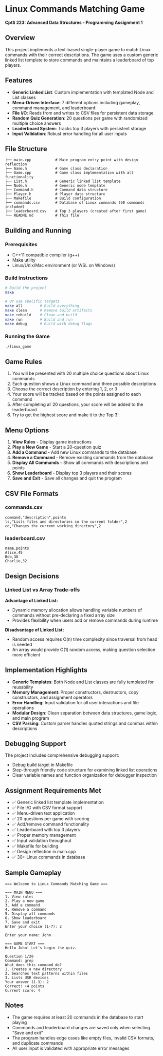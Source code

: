 # Linux Commands Matching Game

**CptS 223: Advanced Data Structures - Programming Assignment 1**

## Overview

This project implements a text-based single-player game to match Linux commands with their correct descriptions. The game uses a custom generic linked list template to store commands and maintains a leaderboard of top players.

## Features

- **Generic Linked List**: Custom implementation with templated Node and List classes
- **Menu-Driven Interface**: 7 different options including gameplay, command management, and leaderboard
- **File I/O**: Reads from and writes to CSV files for persistent data storage
- **Random Quiz Generation**: 20 questions per game with randomized multiple choice answers
- **Leaderboard System**: Tracks top 3 players with persistent storage
- **Input Validation**: Robust error handling for all user inputs

## File Structure

```
├── main.cpp           # Main program entry point with design reflection
├── Game.h             # Game class declaration
├── Game.cpp           # Game class implementation with all functionality
├── List.h             # Generic linked list template
├── Node.h             # Generic node template
├── Command.h          # Command data structure
├── Player.h           # Player data structure
├── Makefile           # Build configuration
├── commands.csv       # Database of Linux commands (50 commands included)
├── leaderboard.csv    # Top 3 players (created after first game)
└── README.md          # This file
```

## Building and Running

### Prerequisites
- C++11 compatible compiler (g++)
- Make utility
- Linux/Unix/Mac environment (or WSL on Windows)

### Build Instructions

```bash
# Build the project
make

# Or use specific targets
make all        # Build everything
make clean      # Remove build artifacts
make rebuild    # Clean and build
make run        # Build and run
make debug      # Build with debug flags
```

### Running the Game

```bash
./linux_game
```

## Game Rules

1. You will be presented with 20 multiple choice questions about Linux commands
2. Each question shows a Linux command and three possible descriptions
3. Choose the correct description by entering 1, 2, or 3
4. Your score will be tracked based on the points assigned to each command
5. After completing all 20 questions, your score will be added to the leaderboard
6. Try to get the highest score and make it to the Top 3!

## Menu Options

1. **View Rules** - Display game instructions
2. **Play a New Game** - Start a 20-question quiz
3. **Add a Command** - Add new Linux commands to the database
4. **Remove a Command** - Remove existing commands from the database
5. **Display All Commands** - Show all commands with descriptions and points
6. **Show Leaderboard** - Display top 3 players and their scores
7. **Save and Exit** - Save all changes and quit the program

## CSV File Formats

### commands.csv
```
command,"description",points
ls,"Lists files and directories in the current folder",2
cd,"Changes the current working directory",2
```

### leaderboard.csv
```
name,points
Alice,45
Bob,38
Charlie,32
```

## Design Decisions

### Linked List vs Array Trade-offs

**Advantage of Linked List:**
- Dynamic memory allocation allows handling variable numbers of commands without pre-declaring a fixed array size
- Provides flexibility when users add or remove commands during runtime

**Disadvantage of Linked List:**
- Random access requires O(n) time complexity since traversal from head is needed
- An array would provide O(1) random access, making question selection more efficient

## Implementation Highlights

- **Generic Templates**: Both Node and List classes are fully templated for reusability
- **Memory Management**: Proper constructors, destructors, copy constructors, and assignment operators
- **Error Handling**: Input validation for all user interactions and file operations
- **Modular Design**: Clean separation between data structures, game logic, and main program
- **CSV Parsing**: Custom parser handles quoted strings and commas within descriptions

## Debugging Support

The project includes comprehensive debugging support:
- Debug build target in Makefile
- Step-through friendly code structure for examining linked list operations
- Clear variable names and function organization for debugger inspection

## Assignment Requirements Met

- ✅ Generic linked list template implementation
- ✅ File I/O with CSV format support
- ✅ Menu-driven text application
- ✅ 20 questions per game with scoring
- ✅ Add/remove command functionality
- ✅ Leaderboard with top 3 players
- ✅ Proper memory management
- ✅ Input validation throughout
- ✅ Makefile for building
- ✅ Design reflection in main.cpp
- ✅ 30+ Linux commands in database

## Sample Gameplay

```
=== Welcome to Linux Commands Matching Game ===

=== MAIN MENU ===
1. View rules
2. Play a new game
3. Add a command
4. Remove a command
5. Display all commands
6. Show leaderboard
7. Save and exit
Enter your choice (1-7): 2

Enter your name: John

=== GAME START ===
Hello John! Let's begin the quiz.

Question 1/20
Command: grep
What does this command do?
1. Creates a new directory
2. Searches text patterns within files
3. Lists USB devices
Your answer (1-3): 2
Correct! +4 points
Current score: 4
```

## Notes

- The game requires at least 20 commands in the database to start playing
- Commands and leaderboard changes are saved only when selecting "Save and exit"
- The program handles edge cases like empty files, invalid CSV formats, and duplicate commands
- All user input is validated with appropriate error messages
